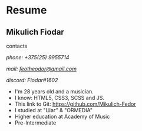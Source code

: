 # Resume
## Mikulich Fiodar
contacts

*phone: +375(25) 9955714* 

*mail: feotheodor@gmail.com* 

*discord: Fiodar#1602*

- I'm 28 years old and a musician. 
- I know: HTML5, CSS3, SCSS and JS.
- This link to Git: https://github.com/Mikulich-Fedor
- I studied at "Шаг" & "ORMEDIA"
- Higher education at Academy of Music
- Pre-Intermediate